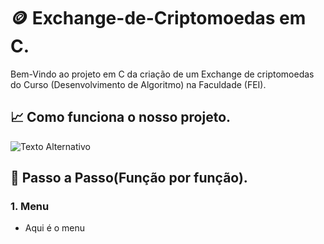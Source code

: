 # 🪙 Exchange-de-Criptomoedas em C.

Bem-Vindo ao projeto em C da criação de um Exchange de criptomoedas do Curso (Desenvolvimento de Algoritmo) na Faculdade (FEI).
## 📈 Como funciona o nosso projeto.
<img src="https://img.freepik.com/fotos-premium/bitcoin-em-um-teclado_355067-923.jpg?w=1380" alt="Texto Alternativo">

## 🚀 Passo a Passo(Função por função).

### 1. Menu
-    Aqui é o menu
